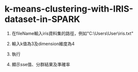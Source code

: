 # k-means-clustering-with-IRIS-dataset-in-SPARK

1. 在fileName輸入iris資料集的路徑，例如"C:\\Users\\User\\iris.txt"

2. 輸入k值為3及dimension維度為4

3. 執行

4. 顯示sse值、分群結果及準確率

